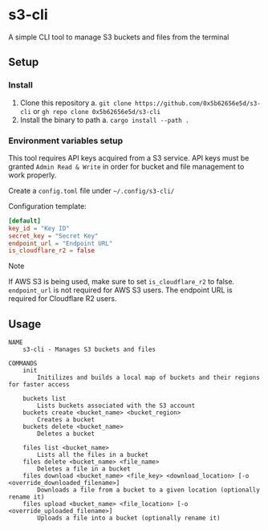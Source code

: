 # s3-cli

A simple CLI tool to manage S3 buckets and files from the terminal

## Setup

### Install

1. Clone this repository
    a. `git clone https://github.com/0x5b62656e5d/s3-cli` or `gh repo clone 0x5b62656e5d/s3-cli`
2. Install the binary to path
    a. `cargo install --path .`

### Environment variables setup

This tool requires API keys acquired from a S3 service. API keys must be granted `Admin Read & Write` in order for bucket and file management to work properly.

Create a `config.toml` file under `~/.config/s3-cli/`

Configuration template:
```toml
[default]
key_id = "Key ID"
secret_key = "Secret Key"
endpoint_url = "Endpoint URL"
is_cloudflare_r2 = false
```

> [!NOTE]
> If AWS S3 is being used, make sure to set `is_cloudflare_r2` to false. `endpoint_url` is not required for AWS S3 users. The endpoint URL is required for Cloudflare R2 users.

## Usage
```
NAME
    s3-cli - Manages S3 buckets and files

COMMANDS
    init
        Initilizes and builds a local map of buckets and their regions for faster access

    buckets list
        Lists buckets associated with the S3 account
    buckets create <bucket_name> <bucket_region>
        Creates a bucket
    buckets delete <bucket_name>
        Deletes a bucket

    files list <bucket_name>
        Lists all the files in a bucket
    files delete <bucket_name> <file_name>
        Deletes a file in a bucket
    files download <bucket_name> <file_key> <download_location> [-o <override_downloaded_filename>]
        Downloads a file from a bucket to a given location (optionally rename it)
    files upload <bucket_name> <file_location> [-o <override_uploaded_filename>]
        Uploads a file into a bucket (optionally rename it)
```